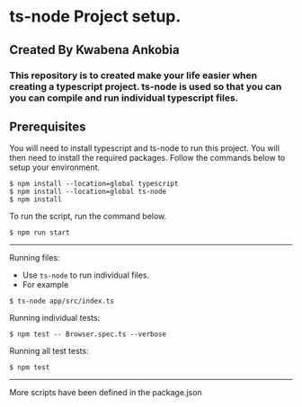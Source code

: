 ts-node Project setup.
===
## Created By Kwabena Ankobia


### This repository is to created make your life easier when creating a typescript project. ts-node is used so that you can you can compile and run individual typescript files.

Prerequisites
---

You will need to install typescript and ts-node to run this project. You will then need to install the required packages. Follow the commands below to setup your environment.

```
$ npm install --location=global typescript
$ npm install --location=global ts-node
$ npm install
```

<p>To run the script, run the command below.<p>

```
$ npm run start
```

---

Running files: 
- Use `ts-node` to run individual files.
- For example 
```
$ ts-node app/src/index.ts
```


Running individual tests: 
```
$ npm test -- Browser.spec.ts --verbose
```


Running all test tests: 
```
$ npm test
```
---
More scripts have been defined in the package.json